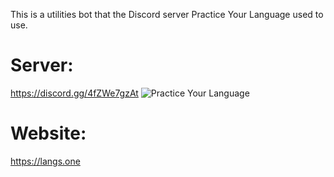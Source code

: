 This is a utilities bot that the Discord server Practice Your Language used to use.

# Server:
https://discord.gg/4fZWe7gzAt
![Practice Your Language](https://invidget.switchblade.xyz/4fZWe7gzAt?theme=light)

# Website:
https://langs.one
